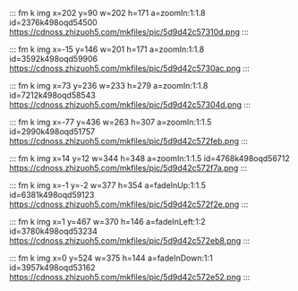 ::: fm k img x=202 y=90 w=202 h=171 a=zoomIn:1:1.8 id=2376k498oqd54500
https://cdnoss.zhizuoh5.com/mkfiles/pic/5d9d42c57310d.png
:::

::: fm k img x=-15 y=146 w=201 h=171 a=zoomIn:1:1.8 id=3592k498oqd59906
https://cdnoss.zhizuoh5.com/mkfiles/pic/5d9d42c5730ac.png
:::

::: fm k img x=73 y=236 w=233 h=279 a=zoomIn:1:1.8 id=7212k498oqd58543
https://cdnoss.zhizuoh5.com/mkfiles/pic/5d9d42c57304d.png
:::

::: fm k img x=-77 y=436 w=263 h=307 a=zoomIn:1:1.5 id=2990k498oqd51757
https://cdnoss.zhizuoh5.com/mkfiles/pic/5d9d42c572feb.png
:::

::: fm k img x=14 y=12 w=344 h=348 a=zoomIn:1:1.5 id=4768k498oqd56712
https://cdnoss.zhizuoh5.com/mkfiles/pic/5d9d42c572f7a.png
:::

::: fm k img x=-1 y=-2 w=377 h=354 a=fadeInUp:1:1.5 id=6381k498oqd59123
https://cdnoss.zhizuoh5.com/mkfiles/pic/5d9d42c572f2e.png
:::

::: fm k img x=1 y=467 w=370 h=146 a=fadeInLeft:1:2 id=3780k498oqd53234
https://cdnoss.zhizuoh5.com/mkfiles/pic/5d9d42c572eb8.png
:::

::: fm k img x=0 y=524 w=375 h=144 a=fadeInDown:1:1 id=3957k498oqd53162
https://cdnoss.zhizuoh5.com/mkfiles/pic/5d9d42c572e52.png
:::
